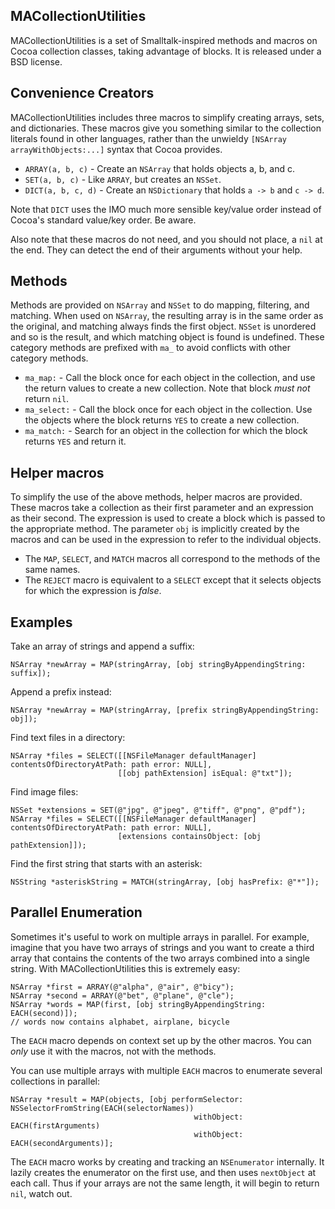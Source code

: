 MACollectionUtilities
---------------------

MACollectionUtilities is a set of Smalltalk-inspired methods and macros on Cocoa collection classes, taking advantage of blocks. It is released under a BSD license.


Convenience Creators
--------------------

MACollectionUtilities includes three macros to simplify creating arrays, sets, and dictionaries. These macros give you something similar to the collection literals found in other languages, rather than the unwieldy `[NSArray arrayWithObjects:...]` syntax that Cocoa provides.

* `ARRAY(a, b, c)` - Create an `NSArray` that holds objects a, b, and c.
* `SET(a, b, c)` - Like `ARRAY`, but creates an `NSSet`.
* `DICT(a, b, c, d)` - Create an `NSDictionary` that holds `a -> b` and `c -> d`.

Note that `DICT` uses the IMO much more sensible key/value order instead of Cocoa's standard value/key order. Be aware.

Also note that these macros do not need, and you should not place, a `nil` at the end. They can detect the end of their arguments without your help.


Methods
-------

Methods are provided on `NSArray` and `NSSet` to do mapping, filtering, and matching. When used on `NSArray`, the resulting array is in the same order as the original, and matching always finds the first object. `NSSet` is unordered and so is the result, and which matching object is found is undefined. These category methods are prefixed with `ma_` to avoid conflicts with other category methods.

* `ma_map:` - Call the block once for each object in the collection, and use the return values to create a new collection. Note that block *must not* return `nil`.
* `ma_select:` - Call the block once for each object in the collection. Use the objects where the block returns `YES` to create a new collection.
* `ma_match:` - Search for an object in the collection for which the block returns `YES` and return it.


Helper macros
-------------

To simplify the use of the above methods, helper macros are provided. These macros take a collection as their first parameter and an expression as their second. The expression is used to create a block which is passed to the appropriate method. The parameter `obj` is implicitly created by the macros and can be used in the expression to refer to the individual objects.

* The `MAP`, `SELECT`, and `MATCH` macros all correspond to the methods of the same names.
* The `REJECT` macro is equivalent to a `SELECT` except that it selects objects for which the expression is *false*.


Examples
--------

Take an array of strings and append a suffix:

    NSArray *newArray = MAP(stringArray, [obj stringByAppendingString: suffix]);

Append a prefix instead:

    NSArray *newArray = MAP(stringArray, [prefix stringByAppendingString: obj]);

Find text files in a directory:

    NSArray *files = SELECT([[NSFileManager defaultManager] contentsOfDirectoryAtPath: path error: NULL],
                            [[obj pathExtension] isEqual: @"txt"]);

Find image files:

    NSSet *extensions = SET(@"jpg", @"jpeg", @"tiff", @"png", @"pdf");
    NSArray *files = SELECT([[NSFileManager defaultManager] contentsOfDirectoryAtPath: path error: NULL],
                            [extensions containsObject: [obj pathExtension]]);

Find the first string that starts with an asterisk:

    NSString *asteriskString = MATCH(stringArray, [obj hasPrefix: @"*"]);


Parallel Enumeration
--------------------

Sometimes it's useful to work on multiple arrays in parallel. For example, imagine that you have two arrays of strings and you want to create a third array that contains the contents of the two arrays combined into a single string. With MACollectionUtilities this is extremely easy:

    NSArray *first = ARRAY(@"alpha", @"air", @"bicy");
    NSArray *second = ARRAY(@"bet", @"plane", @"cle");
    NSArray *words = MAP(first, [obj stringByAppendingString: EACH(second)]);
    // words now contains alphabet, airplane, bicycle

The `EACH` macro depends on context set up by the other macros. You can *only* use it with the macros, not with the methods.

You can use multiple arrays with multiple `EACH` macros to enumerate several collections in parallel:

    NSArray *result = MAP(objects, [obj performSelector: NSSelectorFromString(EACH(selectorNames))
                                             withObject: EACH(firstArguments)
                                             withObject: EACH(secondArguments)];

The `EACH` macro works by creating and tracking an `NSEnumerator` internally. It lazily creates the enumerator on the first use, and then uses `nextObject` at each call. Thus if your arrays are not the same length, it will begin to return `nil`, watch out.
